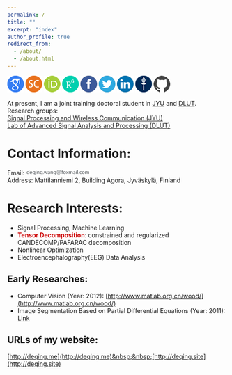 ```yaml
---
permalink: /
title: ""
excerpt: "index"
author_profile: true
redirect_from: 
  - /about/
  - /about.html
---
```


<a href="https://scholar.google.com/citations?user=gAIOHx8AAAAJ&amp;hl=en" target="_blank"><img src="/images/icon/GoogleScholar-icon.png" width="38" height="38" alt="Google Scholar Profile" /></a>
<a href="https://www.scopus.com/authid/detail.uri?authorId=57190948224" target="_blank"><img src="/images/icon/scopus-icon.png" width="38" height="38" alt="SCOPUS Profile" /></a>
<a href="https://orcid.org/0000-0002-1333-0928" target="_blank"><img src="/images/icon/orcid-icon.png" width="38" height="38" alt="ORCID" /></a>
<a href="https://www.researchgate.net/profile/Deqing_Wang4" target="_blank"><img src="/images/icon/Researchgate-icon.png" width="38" height="38" alt="Researchgate" /></a>
<a href="https://www.facebook.com/wangdeqing" target="_blank"><img src="/images/icon/facebook-icon.png" width="38" height="38" alt="Facebook Profile" longdesc="https://www.facebook.com/wangdeqing" /></a>
<a href="https://twitter.com/wangdeqing" target="_blank"><img src="/images/icon/twitter-icon.png" width="38" height="38" alt="Twitter Profile" longdesc="https://twitter.com/wangdeqing" /></a>
<a href="https://www.linkedin.com/in/wangdeqing/" target="_blank"><img src="/images/icon/linkedin-icon.png" width="38" height="38" alt="Linkedin Profile" longdesc="https://www.linkedin.com/in/wangdeqing/" /></a>
<a href="https://converis.jyu.fi/converis/portal/Person/4565746?auxfun=&amp;lang=en_GB" target="_blank"><img src="/images/icon/JYU-icon.png" width="38" height="38" alt="JYU Profile" longdesc="https://converis.jyu.fi/converis/portal/Person/4565746?auxfun=&amp;lang=en_GB" /></a>
<a href="https://github.com/wangdeqing" target="_blank"><img src="/images/icon/github-icon.png" width="38" height="38" alt="Github Profile" longdesc="https://converis.jyu.fi/converis/portal/Person/4565746?auxfun=&amp;lang=en_GB" /></a>

At present, I am a joint training doctoral student in <a href="https://www.jyu.fi/en" target="_blank">JYU</a> and <a href="https://www.dlut.edu.cn" target="_blank">DLUT</a>.<br>
Research groups:<br>
<a href="https://www.jyu.fi/it/en/research/research-areas/software-and-telecommunication-technology/signal-processing" target="_blank">Signal Processing and Wireless Communication (JYU)</a><br>
<a href="http://www.escience.cn/people/cong/asap.html" target="_blank">Lab of Advanced Signal Analysis and Processing (DLUT)</a>

Contact Information:
======
Email: <a href="mailto:deqing.wang@foxmail.com" target="_blank"><img src="/images/email.png" height="12"/></a><br>
Address: Mattilanniemi 2, Building Agora, Jyväskylä, Finland

Research Interests:
======
- Signal Processing, Machine Learning<br>
- <a style="color:#CC0000"><strong>Tensor Decomposition</strong></a>: constrained and regularized CANDECOMP/PAFARAC decomposition<br>
- Nonlinear Optimization<br>
- Electroencephalography(EEG) Data Analysis

Early Researches:
------
- Computer Vision (Year: 2012): [http://www.matlab.org.cn/wood/](http://www.matlab.org.cn/wood/)
- Image Segmentation Based on Partial Differential Equations (Year: 2011): [Link](http://kns.cnki.net/KCMS/detail/detail.aspx?dbname=CMFD201301&filename=1012518274.nh)

URLs of my website:
------
[http://deqing.me](http://deqing.me)&nbsp;&nbsp;[http://deqing.site](http://deqing.site)

